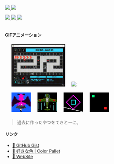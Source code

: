 <p align="left"> 
  <a href="http://twitter.com/0x0553">
    <img height="20" src="https://img.shields.io/twitter/follow/0x0553?label=Twitter&logo=twitter&style=flat" />
  </a>
  <a href="https://github.com/TomSuzuki">
    <img height="20" src="https://img.shields.io/github/followers/TomSuzuki?label=GitHub&logo=github&style=flat" />
  </a>
</p>

<div align="left">
  <a href="https://github.com/anuraghazra/github-readme-stats">
    <img src="https://github-readme-stats.vercel.app/api?username=tomsuzuki&count_private=true&show_icons=true" />
  </a>
  <a href="https://github.com/anuraghazra/github-readme-stats">
    <img src="https://github-readme-stats.vercel.app/api/top-langs/?username=tomsuzuki&layout=compact">
  </a>
  <a href="https://github.com/anuraghazra/github-readme-stats">
    <img src="https://github-readme-stats.vercel.app/api/wakatime?username=TomSuzuki">
  </a>
</div>

<br>

<!-- <img src="https://github.com/TomSuzuki/tomsuzuki/blob/master/images/stat.svg" alt="Alternative Text"/> -->

#### GIFアニメーション

<div align="left" style="margin: 1.5em;">
  <img height="140px" style="max-width: 45%" src="./img/10.gif" />
  <img src="./img/margin.gif" />
  <img height="140px" style="max-width: 45%" src="./img/11.gif" />
  <br><br>
  <img width="64px" src="./img/01.gif" />
  <img src="./img/margin.gif" />
  <img width="64px" src="./img/02.gif" />
  <img src="./img/margin.gif" />
  <img width="64px" src="./img/03.gif" />
  <img src="./img/margin.gif" />
  <img width="64px" src="./img/04.gif" />
</div>

> 過去に作ったやつをてきとーに。  

#### リンク
- [💬 GitHub Gist](https://gist.github.com/TomSuzuki)
- [💙 好きな色 | Color Pallet](https://tomsuzuki.github.io/ColorPalette/)
- [🍣 WebSite](https://tomsuzuki.github.io/portfolio/)
